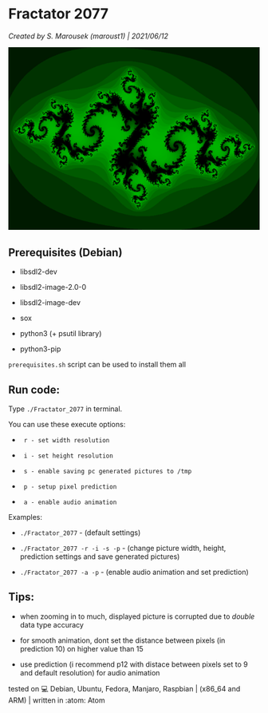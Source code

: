 <h1>Fractator 2077</h1>

*Created by S. Marousek (maroust1) | 2021/06/12*

![alt text](https://github.com/1000101cz/fractator_2077/blob/main/data/predict_1.png?raw=true "example")

<h2>Prerequisites (Debian)</h2>

*    libsdl2-dev

*    libsdl2-image-2.0-0

*    libsdl2-image-dev

*    sox

*    python3 (+ psutil library)

*    python3-pip

`prerequisites.sh` script can be used to install them all

<h2>Run code:</h2>

Type `./Fractator_2077` in terminal.

You can use these execute options:

*      r - set width resolution

*      i - set height resolution

*      s - enable saving pc generated pictures to /tmp

*      p - setup pixel prediction

*      a - enable audio animation

Examples:

*    `./Fractator_2077` - (default settings)

*    `./Fractator_2077 -r -i -s -p` - (change picture width, height, prediction settings and save generated pictures)

*    `./Fractator_2077 -a -p` - (enable audio animation and set prediction)


<h2>Tips:</h2>

*    when zooming in to much, displayed picture is corrupted due to *double* data type accuracy

*    for smooth animation, dont set the distance between pixels (in prediction 10) on higher value than 15

*    use prediction (i recommend p12  with distace between pixels set to 9 and default resolution) for audio animation




tested on :computer: Debian, Ubuntu, Fedora, Manjaro, Raspbian | (x86_64 and ARM)    |   written in :atom: Atom
